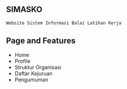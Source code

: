 ## SIMASKO
```
Website Sistem Informasi Balai Latihan Kerja
```

## Page and Features
- Home
- Profile
- Struktur Organisasi
- Daftar Kejuruan
- Pengumuman
